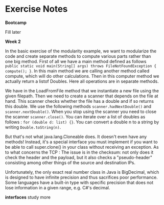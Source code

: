 # Exercise Notes

**Bootcamp**

Fill later

**Week 2**

In the basic exercise of the modularity example, we want to modularize the code and create separate methods to compute various parts rather than one big method. First of all we have a main method defined as follows `  public static void main(String[] args) throws FileNotFoundException { compute(); }`. In this main method we are calling another method called compute, which will do other calculations. Then in this computer method we actually return a listof Doubles. Here all operations are in separate methods.

We have in the LoadFromFile method that we instantiate a new file using the given filepath. Then we need to create a scanner that depends on the file at hand. This scanner checks whether the file has a double and if so returns this double. We use the following methods `scanner.hadNextDouble()` and `scanner.nextDouble()`. When you stop using the scanner you need to close the scanner `scanner.close()`. You can iterate over a list of doubles as follows : `for (double d: list) {}`. You can convert a double n to a string by writing `Double.toString(n)`.

But that's not what java.lang.Cloneable does. It doesn't even have any methods! Instead, it's a special interface you must implement if you want to be able to call super.clone() in your class without receiving an exception. As to what concerns the TCP : The issue is in the checksum: not only does it check the header and the payload, but it also checks a "pseudo-header" consisting among other things of the source and destination IPs.

Unfortunately, the only exact real number class in Java is BigDecimal, which is designed to have infinite precision and thus sacrifices poor performance. Some languages have a built-in type with specific precision that does not lose information in a given range, e.g. C#'s decimal.

**interfaces** study more

